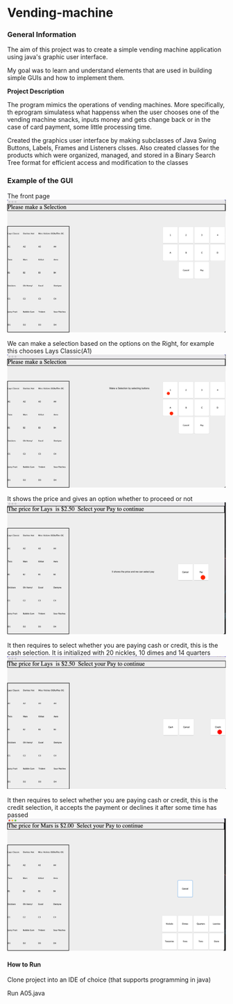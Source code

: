 # Vending-machine

### General Information

The aim of this project was to create a simple vending machine application using java's graphic user interface.

My goal was to learn and understand elements that are used in building simple GUIs and how to implement them.

__Project Description__

The program mimics the operations of vending machines. More specifically, th eprogram simulatess what happenss when the user chooses one of the vending machine snacks, inputs money and gets change back or in the case of card payment, some little processing time. 

Created the graphics user interface by making subclasses of Java Swing Buttons, Labels, Frames and Listeners clsses. Also created classes for the products which were organized, managed, and stored in a Binary Search Tree format for efficient access and modification to the classes

### Example of the GUI

The front page
![alt text](./oyew7070_a05/Image/Vending%20Machine.png?raw=true)

We can make a selection based on the options on the Right, for example this chooses Lays Classic(A1)
![alt text](./oyew7070_a05/Image/Vending%20Machine%20selection.png?raw=true)

It shows the price and gives an option whether to proceed or not
![alt text](./oyew7070_a05/Image/vending%20machine%20pay.png?raw=true)

It then requires to select whether you are paying cash or credit, this is the cash selection. It is initialized with 20 nickles, 10 dimes and 14 quarters
![alt text](./oyew7070_a05/Image/Vending%20machine%20credit.png?raw=true)

It then requires to select whether you are paying cash or credit, this is the credit selection, it accepts the payment or declines it after some time has passed
![alt text](./oyew7070_a05/Image/Vending%20machine%20cash.png?raw=true)

#### How to Run 

Clone project into an IDE of choice (that supports programming in java)

Run A05.java 
